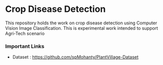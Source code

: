 # Crop Disease Detection
This repository holds the work on crop disease detection using Computer Vision Image Classification. This is experimental work intended to support Agri-Tech scenario

### Important Links 
- Dataset : https://github.com/spMohanty/PlantVillage-Dataset
